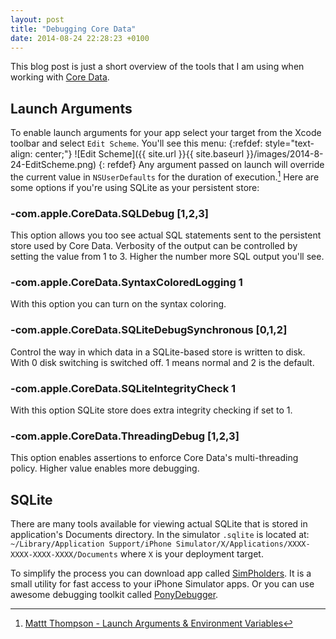 ```yaml
---
layout: post
title: "Debugging Core Data"
date: 2014-08-24 22:28:23 +0100
---
```

This blog post is just a short overview of the tools that I am using when working with [Core Data](http://en.wikipedia.org/wiki/Core_Data).

## Launch Arguments
To enable launch arguments for your app select your target from the Xcode toolbar and select `Edit Scheme`.
You'll see this menu:
{:refdef: style="text-align: center;"}
![Edit Scheme]({{ site.url }}{{ site.baseurl }}/images/2014-8-24-EditScheme.png)
{: refdef}
Any argument passed on launch will override the current value in `NSUserDefaults` for the duration of execution.[^1]
Here are some options if you're using SQLite as your persistent store:

### -com.apple.CoreData.SQLDebug [1,2,3]

This option allows you too see actual SQL statements sent to the persistent store used by Core Data.
Verbosity of the output can be controlled by setting the value from 1 to 3. Higher the number more SQL output you'll see.

### -com.apple.CoreData.SyntaxColoredLogging 1

With this option you can turn on the syntax coloring.

### -com.apple.CoreData.SQLiteDebugSynchronous [0,1,2]

Control the way in which data in a SQLite-based store is written to disk. With 0 disk switching is switched off. 1 means normal and 2 is the default.

### -com.apple.CoreData.SQLiteIntegrityCheck 1

With this option SQLite store does extra integrity checking if set to 1.

### -com.apple.CoreData.ThreadingDebug [1,2,3]

This option enables assertions to enforce Core Data's multi-threading policy. Higher value enables more debugging.

## SQLite

There are many tools available for viewing actual SQLite that is stored in application's Documents directory.
In the simulator `.sqlite` is located at:
`~/Library/Application Support/iPhone Simulator/X/Applications/XXXX-XXXX-XXXX-XXXX/Documents` where `X` is your deployment target.

To simplify the process you can download app called [SimPholders](http://simpholders.com/). It is a small utility for fast access to your iPhone Simulator apps. Or you can use awesome debugging toolkit called [PonyDebugger](https://github.com/square/PonyDebugger#core-data-browser).

[^1]:[Mattt Thompson - Launch Arguments & Environment Variables](http://nshipster.com/launch-arguments-and-environment-variables/)